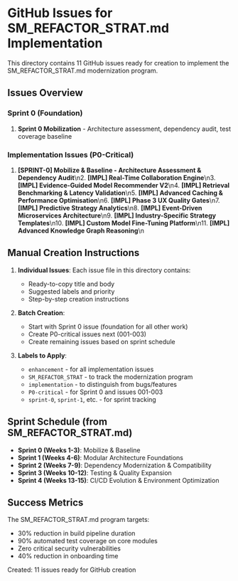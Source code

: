 # GitHub Issues for SM_REFACTOR_STRAT.md Implementation

This directory contains 11 GitHub issues ready for creation to implement the SM_REFACTOR_STRAT.md modernization program.

## Issues Overview

### Sprint 0 (Foundation)
1. **Sprint 0 Mobilization** - Architecture assessment, dependency audit, test coverage baseline

### Implementation Issues (P0-Critical)
1. **[SPRINT-0] Mobilize & Baseline - Architecture Assessment & Dependency Audit**\n2. **[IMPL] Real-Time Collaboration Engine**\n3. **[IMPL] Evidence-Guided Model Recommender V2**\n4. **[IMPL] Retrieval Benchmarking & Latency Validation**\n5. **[IMPL] Advanced Caching & Performance Optimisation**\n6. **[IMPL] Phase 3 UX Quality Gates**\n7. **[IMPL] Predictive Strategy Analytics**\n8. **[IMPL] Event-Driven Microservices Architecture**\n9. **[IMPL] Industry-Specific Strategy Templates**\n10. **[IMPL] Custom Model Fine-Tuning Platform**\n11. **[IMPL] Advanced Knowledge Graph Reasoning**\n

## Manual Creation Instructions

1. **Individual Issues**: Each issue file in this directory contains:
   - Ready-to-copy title and body
   - Suggested labels and priority
   - Step-by-step creation instructions

2. **Batch Creation**: 
   - Start with Sprint 0 issue (foundation for all other work)
   - Create P0-critical issues next (001-003) 
   - Create remaining issues based on sprint schedule

3. **Labels to Apply**:
   - `enhancement` - for all implementation issues
   - `SM_REFACTOR_STRAT` - to track the modernization program
   - `implementation` - to distinguish from bugs/features
   - `P0-critical` - for Sprint 0 and issues 001-003
   - `sprint-0`, `sprint-1`, etc. - for sprint tracking

## Sprint Schedule (from SM_REFACTOR_STRAT.md)

- **Sprint 0 (Weeks 1-3)**: Mobilize & Baseline
- **Sprint 1 (Weeks 4-6)**: Modular Architecture Foundations  
- **Sprint 2 (Weeks 7-9)**: Dependency Modernization & Compatibility
- **Sprint 3 (Weeks 10-12)**: Testing & Quality Expansion
- **Sprint 4 (Weeks 13-15)**: CI/CD Evolution & Environment Optimization

## Success Metrics

The SM_REFACTOR_STRAT.md program targets:
- 30% reduction in build pipeline duration
- 90% automated test coverage on core modules
- Zero critical security vulnerabilities  
- 40% reduction in onboarding time

Created: 11 issues ready for GitHub creation
